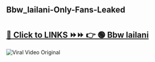 
 ## Bbw_lailani-Only-Fans-Leaked

# <h2><a href="https://clipsfans.com/Bbw_lailani&ref=git">🔗 Click to LINKS ⏩⏩ 👉 🟢 Bbw lailani </a></h2>

<a href="https://clipsfans.com/Bbw_lailani&ref=git" rel="nofollow" data-target="animated-image.originalLink"><img src="https://i.ibb.co.com/xMMVF88/686577567.gif" alt="Viral Video Original" style="max-width: 100%; display: inline-block;" data-target="animated-image.originalImage"></a>
